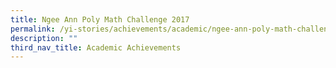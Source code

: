 ```yaml
---
title: Ngee Ann Poly Math Challenge 2017
permalink: /yi-stories/achievements/academic/ngee-ann-poly-math-challenge-2017/
description: ""
third_nav_title: Academic Achievements
---
```

